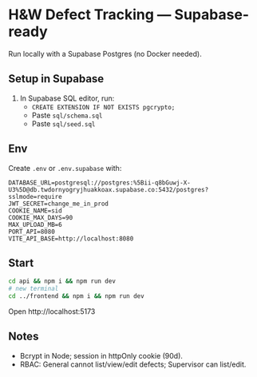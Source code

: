 # H&W Defect Tracking — Supabase-ready

Run locally with a Supabase Postgres (no Docker needed).

## Setup in Supabase
1. In Supabase SQL editor, run:
   - `CREATE EXTENSION IF NOT EXISTS pgcrypto;`
   - Paste `sql/schema.sql`
   - Paste `sql/seed.sql`

## Env
Create `.env` or `.env.supabase` with:
```
DATABASE_URL=postgresql://postgres:%5Bii-q8bGuwj-X-U3%5D@db.twdornyogryjhuakkoax.supabase.co:5432/postgres?sslmode=require
JWT_SECRET=change_me_in_prod
COOKIE_NAME=sid
COOKIE_MAX_DAYS=90
MAX_UPLOAD_MB=6
PORT_API=8080
VITE_API_BASE=http://localhost:8080
```

## Start
```bash
cd api && npm i && npm run dev
# new terminal
cd ../frontend && npm i && npm run dev
```
Open http://localhost:5173

## Notes
- Bcrypt in Node; session in httpOnly cookie (90d).
- RBAC: General cannot list/view/edit defects; Supervisor can list/edit.
